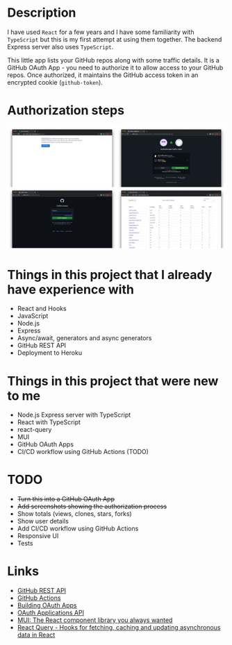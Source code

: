# Description

I have used `React` for a few years and I have some familiarity with `TypeScript`
but this is my first attempt at using them together. The backend Express server
also uses `TypeScript`.

This little app lists your GitHub repos along with some traffic details.
It is a GitHub OAuth App - you need to authorize it to allow access to your GitHub repos.
Once authorized, it maintains the GitHub access token in an
encrypted cookie (`github-token`).

# Authorization steps

![Authorization steps](screenshots/collage.jpg)

# Things in this project that I already have experience with

* React and Hooks
* JavaScript
* Node.js
* Express
* Async/await, generators and async generators
* GitHub REST API
* Deployment to Heroku

# Things in this project that were new to me

* Node.js Express server with TypeScript
* React with TypeScript
* react-query
* MUI
* GitHub OAuth Apps
* CI/CD workflow using GitHub Actions (TODO)

# TODO

* ~~Turn this into a GitHub OAuth App~~
* ~~Add screenshots showing the authorization process~~
* Show totals (views, clones, stars, forks)
* Show user details
* Add CI/CD workflow using GitHub Actions
* Responsive UI
* Tests

# Links

* [GitHub REST API](https://docs.github.com/en/rest)
* [GitHub Actions](https://github.com/features/actions)
* [Building OAuth Apps](https://docs.github.com/en/developers/apps/building-oauth-apps)
* [OAuth Applications API](https://docs.github.com/en/rest/reference/apps#oauth-applications-api)
* [MUI: The React component library you always wanted](https://mui.com/)
* [React Query - Hooks for fetching, caching and updating asynchronous data in React](https://react-query.tanstack.com/)
